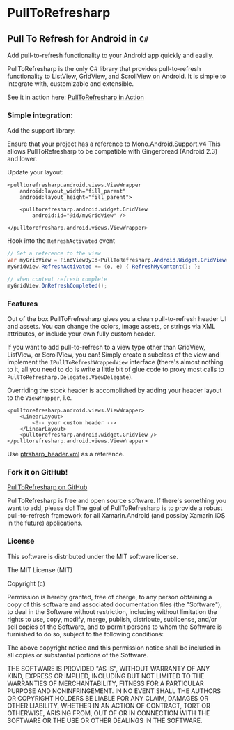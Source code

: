 # PullToRefresharp

## Pull To Refresh for Android in `C#`

Add pull-to-refresh functionality to your Android app quickly and easily.

PullToRefresharp is the only C# library that provides pull-to-refresh functionality to ListView, GridView, and ScrollView on Android. It is simple to integrate with, customizable and extensible.

See it in action here: [PullToRefresharp in Action](http://vimeo.com/68728191)

### Simple integration:

Add the support library:

Ensure that your project has a reference to Mono.Android.Support.v4
This allows PullToRefresharp to be compatible with Gingerbread (Android 2.3) and lower.

Update your layout:

```
<pulltorefresharp.android.views.ViewWrapper
    android:layout_width="fill_parent"
    android:layout_height="fill_parent">

    <pulltorefresharp.android.widget.GridView
        android:id="@id/myGridView" />

</pulltorefresharp.android.views.ViewWrapper>
```

Hook into the `RefreshActivated` event

```csharp
// Get a reference to the view
var myGridView = FindViewById<PullToRefresharp.Android.Widget.GridView>(Resource.Id.myGridView);
myGridView.RefreshActivated += (o, e) { RefreshMyContent(); };

// when content refresh complete
myGridView.OnRefreshCompleted();
```

### Features

Out of the box PullToFrefresharp gives you a clean pull-to-refresh header UI and assets. You can change the colors, image assets, or strings via XML attributes, or include your own fully custom header.

If you want to add pull-to-refresh to a view type other than GridView, ListView, or ScrollView, you can! Simply create a subclass of the view and implement the `IPullToRefreshWrappedView` interface (there's almost nothing to it, all you need to do is write a little bit of glue code to proxy most calls to `PullToRefresharp.Delegates.ViewDelegate`).

Overriding the stock header is accomplished by adding your header layout to the `ViewWrapper`, i.e.

```
<pulltorefresharp.android.views.ViewWrapper>
    <LinearLayout>
        <!-- your custom header -->
    </LinearLayout>
    <pulltorefresharp.android.widget.GridView />
</pulltorefresharp.android.views.ViewWrapper>
```

Use [ptrsharp_header.xml](https://github.com/bduncavage/PullToRefresharp/blob/master/PullToRefresharp.Android/Resources/layout/ptrsharp_header.xml) as a reference.


### Fork it on GitHub!

[PullToRefresharp on GitHub](http://github.com/bduncavage/PullToRefresharp)

PullToRefresharp is free and open source software. If there's something you want to add, please do! The goal of PullToRefresharp is to provide a robust pull-to-refresh framework for all Xamarin.Android (and possiby Xamarin.iOS in the future) applications.

### License

This software is distributed under the MIT software license.

The MIT License (MIT)

Copyright (c) <year> <copyright holders>

Permission is hereby granted, free of charge, to any person obtaining a copy
of this software and associated documentation files (the "Software"), to deal
in the Software without restriction, including without limitation the rights
to use, copy, modify, merge, publish, distribute, sublicense, and/or sell
copies of the Software, and to permit persons to whom the Software is
furnished to do so, subject to the following conditions:

The above copyright notice and this permission notice shall be included in
all copies or substantial portions of the Software.

THE SOFTWARE IS PROVIDED "AS IS", WITHOUT WARRANTY OF ANY KIND, EXPRESS OR
IMPLIED, INCLUDING BUT NOT LIMITED TO THE WARRANTIES OF MERCHANTABILITY,
FITNESS FOR A PARTICULAR PURPOSE AND NONINFRINGEMENT. IN NO EVENT SHALL THE
AUTHORS OR COPYRIGHT HOLDERS BE LIABLE FOR ANY CLAIM, DAMAGES OR OTHER
LIABILITY, WHETHER IN AN ACTION OF CONTRACT, TORT OR OTHERWISE, ARISING FROM,
OUT OF OR IN CONNECTION WITH THE SOFTWARE OR THE USE OR OTHER DEALINGS IN
THE SOFTWARE.

